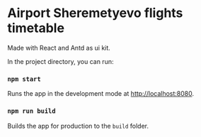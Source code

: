# Airport Sheremetyevo flights timetable

Made with React and Antd as ui kit.  
  
In the project directory, you can run:

### `npm start`

Runs the app in the development mode at [http://localhost:8080](http://localhost:8080).  

### `npm run build`

Builds the app for production to the `build` folder.  


